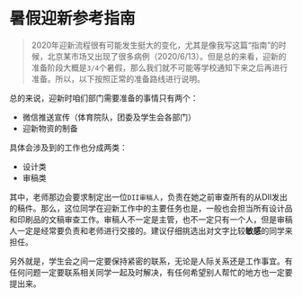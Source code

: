 
# 暑假迎新参考指南

> 2020年迎新流程很有可能发生挺大的变化，尤其是像我写这篇“指南”的时候，北京某市场又出现了很多病例（2020/6/13）。但是总的来看，迎新的准备阶段大概是`3/4`个暑假，那么我们就不可能等学校通知下来之后再进行准备。所以，以下按照正常的准备路线进行说明。

总的来说，迎新时咱们部门需要准备的事情只有两个：

- 微信推送宣传（体育院队，团委及学生会各部门）
- 迎新物资的制备

具体会涉及到的工作也分成两类：
- 设计类
- 审稿类

其中，老师那边会要求制定出一位`DII审稿人`，负责在她之前审查所有的从DII发出的稿件。那么，这位同学在迎新工作中的主要任务也是，一般也会担当所有设计品和印刷品的文稿审查工作。审稿人不一定是主管，也不一定只有一个人，但是审稿人一定是经常要负责和老师进行交接的。建议仔细挑选出对文字比较**敏感**的同学来担任。

另外就是，学生会之间一定要保持紧密的联系，无论是人际关系还是工作事宜。有任何问题一定要联系相关同学一起及时解决，有任何希望别人帮忙的地方也一定要提出来。